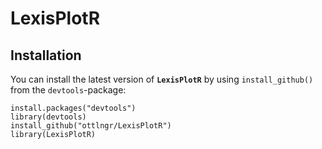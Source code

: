 # LexisPlotR
## Installation

You can install the latest version of **`LexisPlotR`** by using `install_github()` from the `devtools`-package:

    install.packages("devtools")
    library(devtools)
    install_github("ottlngr/LexisPlotR")
    library(LexisPlotR)
  
